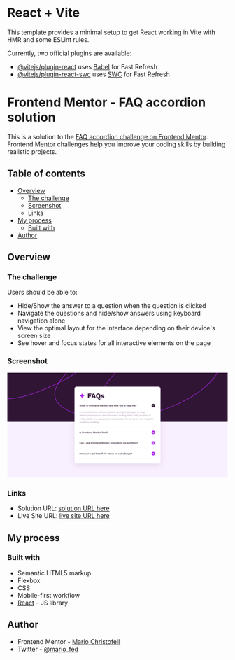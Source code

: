 # React + Vite

This template provides a minimal setup to get React working in Vite with HMR and some ESLint rules.

Currently, two official plugins are available:

- [@vitejs/plugin-react](https://github.com/vitejs/vite-plugin-react/blob/main/packages/plugin-react/README.md) uses [Babel](https://babeljs.io/) for Fast Refresh
- [@vitejs/plugin-react-swc](https://github.com/vitejs/vite-plugin-react-swc) uses [SWC](https://swc.rs/) for Fast Refresh

# Frontend Mentor - FAQ accordion solution

This is a solution to the [FAQ accordion challenge on Frontend Mentor](https://www.frontendmentor.io/challenges/faq-accordion-wyfFdeBwBz). Frontend Mentor challenges help you improve your coding skills by building realistic projects.

## Table of contents

- [Overview](#overview)
  - [The challenge](#the-challenge)
  - [Screenshot](#screenshot)
  - [Links](#links)
- [My process](#my-process)
  - [Built with](#built-with)
- [Author](#author)

## Overview

### The challenge

Users should be able to:

- Hide/Show the answer to a question when the question is clicked
- Navigate the questions and hide/show answers using keyboard navigation alone
- View the optimal layout for the interface depending on their device's screen size
- See hover and focus states for all interactive elements on the page

### Screenshot

![](./public/react-accordion-screenshot.png)

### Links

- Solution URL: [solution URL here](https://your-solution-url.com)
- Live Site URL: [live site URL here](https://rad-scone-06ae3f.netlify.app/)

## My process

### Built with

- Semantic HTML5 markup
- Flexbox
- CSS
- Mobile-first workflow
- [React](https://reactjs.org/) - JS library

## Author

- Frontend Mentor - [Mario Christofell](https://www.frontendmentor.io/profile/mariotbg11)
- Twitter - [@mario_fed](https://twitter.com/mario_fed)
